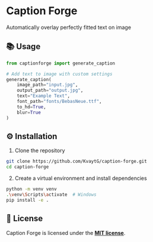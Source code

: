 # Caption Forge

Automatically overlay perfectly fitted text on image

## 📚 Usage
```python
from captionforge import generate_caption

# Add text to image with custom settings
generate_caption(
    image_path="input.jpg",
    output_path="output.jpg",
    text="Example Text",
    font_path="fonts/BebasNeue.ttf",
    to_hd=True,
    blur=True
)
```

## ⚙️ Installation
1. Clone the repository
```bash
git clone https://github.com/KvaytG/caption-forge.git
cd caption-forge
```
2. Create a virtual environment and install dependencies
```bash
python -m venv venv
.\venv\Scripts\activate  # Windows
pip install -e .
```

## 📜 License
Caption Forge is licensed under the **[MIT license](https://opensource.org/license/mit)**.
